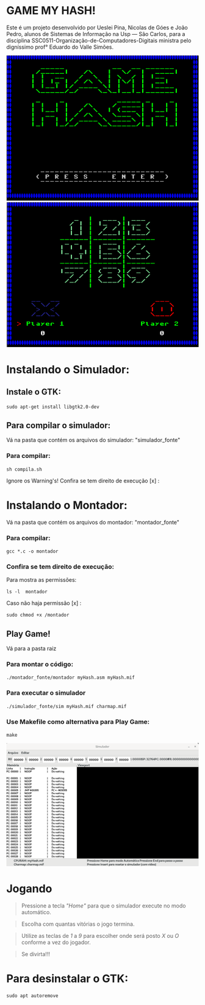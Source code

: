 # GAME MY HASH!

Este é um projeto desenvolvido por Ueslei Pina, Nicolas de Góes e João Pedro,
alunos de Sistemas de Informação na Usp — São Carlos, para a disciplina SSC0511-Organização-de-Computadores-Digitais
ministra pelo digníssimo prof° Eduardo do Valle Simões.

![image of game](imgs/game_hash1.png) ![image of game](imgs/game_hash2.png)

# Instalando o Simulador:

## Instale o GTK: 

    sudo apt-get install libgtk2.0-dev    

## Para compilar o simulador: 
Vá na pasta que contém os arquivos do simulador: "simulador_fonte"

### Para compilar:
    sh compila.sh

Ignore os Warning's!
Confira se tem direito de execução [x] :



# Instalando o Montador:
Vá na pasta que contém os arquivos do montador: "montador_fonte"

### Para compilar: 
    gcc *.c -o montador

### Confira se tem direito de execução:

Para mostra as permissões:

    ls -l  montador

Caso não haja permissão [x] :

    sudo chmod +x /montador

## Play Game!
Vá para a pasta raiz

### Para montar o código: 
    ./montador_fonte/montador myHash.asm myHash.mif

### Para executar o simulador
    ./simulador_fonte/sim myHash.mif charmap.mif

### Use Makefile como alternativa para Play Game:

    make

![simulador](imgs/simulador.png)


# Jogando
> Pressione a tecla _"Home"_ para que o simulador execute no modo automático.

>Escolha com quantas vitórias o jogo termina. 

> Utilize as teclas de _1_ a _9_ para escolher onde será posto _X_ ou _O_ conforme a vez do jogador.

> Se divirta!!!
> 
# Para desinstalar o GTK:

    sudo apt autoremove
